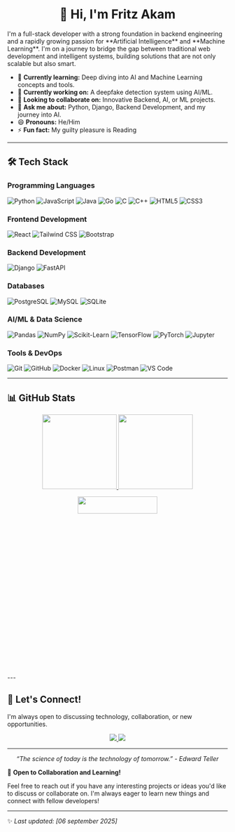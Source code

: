 <h1 align="center">👋 Hi, I'm Fritz Akam</h1>
I'm a full-stack developer with a strong foundation in backend engineering and a rapidly growing passion for **Artificial Intelligence** and **Machine Learning**. I'm on a journey to bridge the gap between traditional web development and intelligent systems, building solutions that are not only scalable but also smart.

- 🌱 **Currently learning:** Deep diving into AI and Machine Learning concepts and tools.
- 🔭 **Currently working on:** A deepfake detection system using AI/ML.
- 👯 **Looking to collaborate on:** Innovative Backend, AI, or ML projects.
- 💬 **Ask me about:** Python, Django, Backend Development, and my journey into AI.
- 😄 **Pronouns:** He/Him
- ⚡ **Fun fact:** My guilty pleasure is Reading

---

## 🛠️ Tech Stack

### **Programming Languages**
<p>
  <img src="https://img.shields.io/badge/Python-%233776AB.svg?style=for-the-badge&logo=python&logoColor=white" alt="Python" />
  <img src="https://img.shields.io/badge/JavaScript-%23F7DF1E.svg?style=for-the-badge&logo=javascript&logoColor=black" alt="JavaScript" />
  <img src="https://img.shields.io/badge/Java-%23ED8B00.svg?style=for-the-badge&logo=openjdk&logoColor=white" alt="Java" />
  <img src="https://img.shields.io/badge/Go-%2300ADD8.svg?style=for-the-badge&logo=go&logoColor=white" alt="Go" />
  <img src="https://img.shields.io/badge/C-%2300599C.svg?style=for-the-badge&logo=c&logoColor=white" alt="C" />
  <img src="https://img.shields.io/badge/C++-%2300599C.svg?style=for-the-badge&logo=c%2B%2B&logoColor=white" alt="C++" />
  <img src="https://img.shields.io/badge/HTML5-%23E34F26.svg?style=for-the-badge&logo=html5&logoColor=white" alt="HTML5" />
  <img src="https://img.shields.io/badge/CSS3-%231572B6.svg?style=for-the-badge&logo=css3&logoColor=white" alt="CSS3" />
</p>

### **Frontend Development**
<p>
  <img src="https://img.shields.io/badge/React-%2320232a.svg?style=for-the-badge&logo=react&logoColor=%2361DAFB" alt="React" />
  <img src="https://img.shields.io/badge/Tailwind_CSS-%2338B2AC.svg?style=for-the-badge&logo=tailwind-css&logoColor=white" alt="Tailwind CSS" />
  <img src="https://img.shields.io/badge/Bootstrap-%23563D7C.svg?style=for-the-badge&logo=bootstrap&logoColor=white" alt="Bootstrap" />
</p>

### **Backend Development**
<p>
  <img src="https://img.shields.io/badge/Django-%23092E20.svg?style=for-the-badge&logo=django&logoColor=white" alt="Django" />
  <img src="https://img.shields.io/badge/FastAPI-%23009688.svg?style=for-the-badge&logo=fastapi&logoColor=white" alt="FastAPI" />
</p>

### **Databases**
<p>
  <img src="https://img.shields.io/badge/PostgreSQL-%23316192.svg?style=for-the-badge&logo=postgresql&logoColor=white" alt="PostgreSQL" />
  <img src="https://img.shields.io/badge/MySQL-%234479A1.svg?style=for-the-badge&logo=mysql&logoColor=white" alt="MySQL" />
  <img src="https://img.shields.io/badge/SQLite-%2307405e.svg?style=for-the-badge&logo=sqlite&logoColor=white" alt="SQLite" />
</p>

### **AI/ML & Data Science**
<p>
  <img src="https://img.shields.io/badge/Pandas-%23150458.svg?style=for-the-badge&logo=pandas&logoColor=white" alt="Pandas" />
  <img src="https://img.shields.io/badge/NumPy-%23013243.svg?style=for-the-badge&logo=numpy&logoColor=white" alt="NumPy" />
  <img src="https://img.shields.io/badge/scikit--learn-%23F7931E.svg?style=for-the-badge&logo=scikit-learn&logoColor=white" alt="Scikit-Learn" />
  <img src="https://img.shields.io/badge/TensorFlow-%23FF6F00.svg?style=for-the-badge&logo=tensorflow&logoColor=white" alt="TensorFlow" />
  <img src="https://img.shields.io/badge/PyTorch-%23EE4C2C.svg?style=for-the-badge&logo=pytorch&logoColor=white" alt="PyTorch" />
  <img src="https://img.shields.io/badge/Jupyter-%23F37626.svg?style=for-the-badge&logo=jupyter&logoColor=white" alt="Jupyter" />
</p>

### **Tools & DevOps**
<p>
  <img src="https://img.shields.io/badge/Git-%23F05033.svg?style=for-the-badge&logo=git&logoColor=white" alt="Git" />
  <img src="https://img.shields.io/badge/GitHub-%23121011.svg?style=for-the-badge&logo=github&logoColor=white" alt="GitHub" />
  <img src="https://img.shields.io/badge/Docker-%232496ED.svg?style=for-the-badge&logo=docker&logoColor=white" alt="Docker" />
  <img src="https://img.shields.io/badge/Linux-FCC624?style=for-the-badge&logo=linux&logoColor=black" alt="Linux" />
  <img src="https://img.shields.io/badge/Postman-%23FF6C37.svg?style=for-the-badge&logo=postman&logoColor=white" alt="Postman" />
  <img src="https://img.shields.io/badge/VSCode-%23007ACC.svg?style=for-the-badge&logo=visual-studio-code&logoColor=white" alt="VS Code" />
</p>


---

## 📊 GitHub Stats

<p align="center">
  <a href="https://github.com/Fritz-nvm">
    <img height="170em" src="https://github-readme-stats.vercel.app/api?username=Fritz-nvm&show_icons=true&theme=radical&include_all_commits=true&count_private=true&hide_border=true" />
    <img height="170em" src="https://github-readme-streak-stats.herokuapp.com/?user=Fritz-nvm&theme=radical&hide_border=true" />
  </a>
</p>

<p align="center">
  <a href="https://github.com/Fritz-nvm">
    <img width="60%" height="10%" src="https://github-readme-activity-graph.vercel.app/graph?username=Fritz-nvm&theme=react-dark&hide_border=true&area=true" />
  </a>
</p>
---

## 🤝 Let's Connect!

I'm always open to discussing technology, collaboration, or new opportunities.

<p align="center">
  <a href="https://github.com/Fritz-nvm">
    <img src="https://img.shields.io/badge/GitHub-100000?style=for-the-badge&logo=github&logoColor=white" />
  </a>
  <a href="mailto:fritzimpah@gmail.com">
    <img src="https://img.shields.io/badge/Gmail-D14836?style=for-the-badge&logo=gmail&logoColor=white" />
  </a>
  <!-- You can add more profiles (LinkedIn, Twitter, etc.) in the future using the same format -->
</p>

---

<p align="center">
  <i>“The science of today is the technology of tomorrow.” - Edward Teller</i>
</p>

🙌 **Open to Collaboration and Learning!**

Feel free to reach out if you have any interesting projects or ideas you'd like to discuss or collaborate on. I'm always eager to learn new things and connect with fellow developers!

---

✨ *Last updated: [06 september 2025]*
